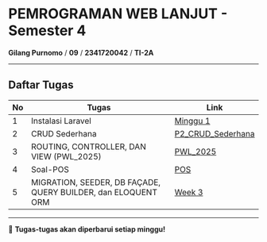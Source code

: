 # PEMROGRAMAN WEB LANJUT - Semester 4

**Gilang Purnomo** / **09** / **2341720042** / **TI-2A**

---

## Daftar Tugas

| No | Tugas | Link |
|----|---------|------|
| 1 | Instalasi Laravel | [Minggu 1](https://github.com/Gilangp/Pemrograman_Web_Lanjut/tree/main/Minggu%201/Install_Laravel_10) |
| 2 | CRUD Sederhana | [P2_CRUD_Sederhana](https://github.com/Gilangp/Pemrograman_Web_Lanjut/commit/c97ddd45cec0312e766e4f8f56ca22e353b63467) |
| 3 | ROUTING, CONTROLLER, DAN VIEW (PWL_2025) | [PWL_2025](#) |
| 4 | Soal-POS | [POS](#) |
| 5 | MIGRATION, SEEDER, DB FAÇADE, QUERY BUILDER, dan ELOQUENT ORM | [Week 3](#) |

---

🎯 **Tugas-tugas akan diperbarui setiap minggu!**
